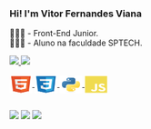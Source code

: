 ### Hi! I'm Vitor Fernandes Viana

👨🏽‍💻 - Front-End Junior. <br>
👨🏽‍🎓 - Aluno na faculdade SPTECH.

<div>
  <a href="https://github.com/Vitor42z">
<img height="180em" src="https://github-readme-stats.vercel.app/api?username=vitorfviana&show_icons=true&theme=aura_dark&include_all_commits=true&count_private=true"/> <img height="180em" src="https://github-readme-stats.vercel.app/api/top-langs/?username=vitorfviana&layout=compact&langs_count=7&theme=aura"/>
</div>
<div style="display:inline_block"><br>
  <img align="center" alt="Rafa-HTML" height="30" width="40" src="https://raw.githubusercontent.com/devicons/devicon/master/icons/html5/html5-original.svg">
  <img align="center" alt="Rafa-CSS" height="30" width="40" src="https://raw.githubusercontent.com/devicons/devicon/master/icons/css3/css3-original.svg">
  <img align="center" alt="Rafa-Python" height="30" width="40" src="https://raw.githubusercontent.com/devicons/devicon/master/icons/python/python-original.svg">
  <img align="center" alt="Rafa-Js" height="30" width="40" src="https://raw.githubusercontent.com/devicons/devicon/master/icons/javascript/javascript-plain.svg">
</div>
  
  ##
  
  <div> 
  <a href="https://www.instagram.com/vitogams.js/" target="_blank"><img src="https://img.shields.io/badge/-Instagram-%23E4405F?style=for-the-badge&logo=instagram&logoColor=white" target="_blank"></a>
  <a href = "mailto:vitorfviana42@gmail.com"><img src="https://img.shields.io/badge/-Gmail-%23333?style=for-the-badge&logo=gmail&logoColor=white" target="_blank"></a>
  <a href="https://www.linkedin.com/in/vitor-fernandes-viana/" target="_blank"><img src="https://img.shields.io/badge/-LinkedIn-%230077B5?style=for-the-badge&logo=linkedin&logoColor=white" target="_blank"></a> 
 
</div>
